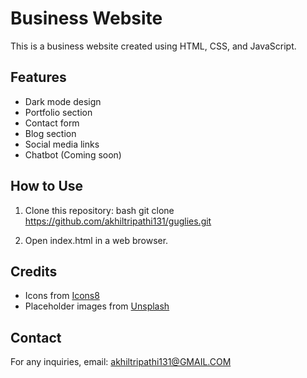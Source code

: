 # Business Website

This is a business website created using HTML, CSS, and JavaScript.

## Features
- Dark mode design
- Portfolio section
- Contact form
- Blog section
- Social media links
- Chatbot (Coming soon)

## How to Use
1. Clone this repository:
   bash
   git clone https://github.com/akhiltripathi131/guglies.git
   
2. Open index.html in a web browser.

## Credits
- Icons from [Icons8](https://icons8.com)
- Placeholder images from [Unsplash](https://unsplash.com)

## Contact
For any inquiries, email: akhiltripathi131@GMAIL.COM
